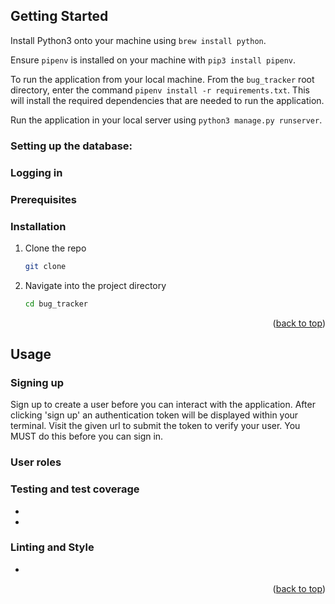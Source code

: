 ## Getting Started

Install Python3 onto your machine using `brew install python`.

Ensure `pipenv` is installed on your machine with `pip3 install pipenv`.

To run the application from your local machine. From the `bug_tracker` root directory, enter the command `pipenv install -r requirements.txt`. This will install the required dependencies that are needed to run the application.

Run the application in your local server using `python3 manage.py runserver`.

### Setting up the database:


### Logging in


### Prerequisites


### Installation

1. Clone the repo
   ```sh
   git clone 
   ```
2. Navigate into the project directory
   ```sh
   cd bug_tracker 
   ```

<p align="right">(<a href="#readme-top">back to top</a>)</p>



## Usage

### Signing up 
Sign up to create a user before you can interact with the application. After clicking 'sign up' an authentication token will be displayed within your terminal. Visit the given url to submit the token to verify your user. You MUST do this before you can sign in. 

### User roles


### Testing and test coverage
- 
 
- 

### Linting and Style
- 
<p align="right">(<a href="#readme-top">back to top</a>)</p>


